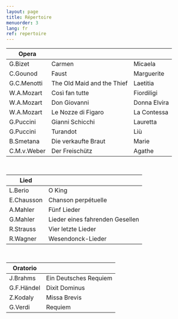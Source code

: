 ```yaml
---
layout: page
title: Répertoire
menuorder: 3
lang: fr
ref: repertoire
---
```




|Opera | | |
| -------- | ----- | ---- |
| G.Bizet | Carmen | Micaela |
| C.Gounod | Faust | Marguerite |
| G.C.Menotti | The Old Maid and the Thief | Laetitia |
| W.A.Mozart | Così fan tutte | Fiordiligi |
| W.A.Mozart | Don Giovanni | Donna Elvira |
| W.A.Mozart | Le Nozze di Figaro | La Contessa |
| G.Puccini | Gianni Schicchi | Lauretta |
| G.Puccini | Turandot | Liù |
| B.Smetana | Die verkaufte Braut | Marie |
| C.M.v.Weber | Der Freischütz | Agathe |

&nbsp;

| Lied| |
| -------- | ----- |
| L.Berio | O King |
| E.Chausson | Chanson perpétuelle |
| A.Mahler | Fünf Lieder |
| G.Mahler | Lieder eines fahrenden Gesellen |
| R.Strauss | Vier letzte Lieder |
| R.Wagner | Wesendonck-Lieder |

&nbsp;

| Oratorio| |
| -------- | ----- |
| J.Brahms | Ein Deutsches Requiem |
| G.F.Händel | Dixit Dominus |
| Z.Kodaly| Missa Brevis |
| G.Verdi | Requiem |
